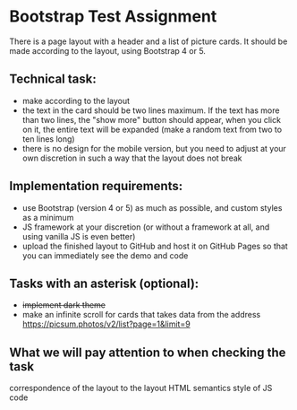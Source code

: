 # Bootstrap Test Assignment

There is a page layout with a header and a list of picture cards. It should be made according to the layout, using Bootstrap 4 or 5.

## Technical task:
- make according to the layout
- the text in the card should be two lines maximum. If the text has more than two lines, the "show more" button should appear, when you click on it, the entire text will be expanded (make a random text from two to ten lines long)
- there is no design for the mobile version, but you need to adjust at your own discretion in such a way that the layout does not break
## Implementation requirements:
- use Bootstrap (version 4 or 5) as much as possible, and custom styles as a minimum
- JS framework at your discretion (or without a framework at all, and using vanilla JS is even better)
- upload the finished layout to GitHub and host it on GitHub Pages so that you can immediately see the demo and code
## Tasks with an asterisk (optional):
- ~~implement dark theme~~
- make an infinite scroll for cards that takes data from the address https://picsum.photos/v2/list?page=1&limit=9


## What we will pay attention to when checking the task
correspondence of the layout to the layout
HTML semantics
style of JS code

